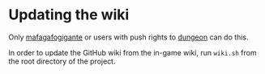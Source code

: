 # Updating the wiki

Only [mafagafogigante](https://github.com/mafagafogigante/) or users with push
rights to [dungeon](https://github.com/mafagafogigante/dungeon/) can do this.

In order to update the GitHub wiki from the in-game wiki, run `wiki.sh` from
the root directory of the project.
